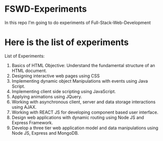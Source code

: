 # FSWD-Experiments
In this repo I'm going to do experiments of Full-Stack-Web-Development


# Here is the list of experiments
List of Experiments:
1. Basics of HTML
Objective:
Understand the fundamental structure of an HTML document.
2. Designing interactive web pages using CSS
3. Implementing dynamic object Manipulations with events using Java Script.
4. Implementing client side scripting using JavaScript.
5. Applying animations using JQuery.
6. Working with asynchronous client, server and data storage interactions using AJAX.
7. Working with REACT JS for developing component based user interface.
8. Design web applications with dynamic routing using Node JS and Express Framework.
9. Develop a three tier web application model and data manipulations using Node JS, Express and
MongoDB.